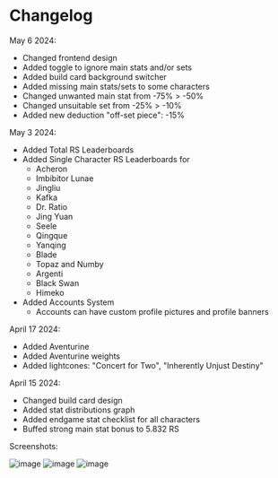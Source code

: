 # Changelog

May 6 2024:
- Changed frontend design
- Added toggle to ignore main stats and/or sets
- Added build card background switcher
- Added missing main stats/sets to some characters
- Changed unwanted main stat from -75% > -50%
- Changed unsuitable set from -25% > -10%
- Added new deduction "off-set piece": -15%

May 3 2024:

- Added Total RS Leaderboards
- Added Single Character RS Leaderboards for
  - Acheron
  - Imbibitor Lunae
  - Jingliu
  - Kafka
  - Dr. Ratio
  - Jing Yuan
  - Seele
  - Qingque
  - Yanqing
  - Blade
  - Topaz and Numby
  - Argenti
  - Black Swan
  - Himeko
- Added Accounts System
  - Accounts can have custom profile pictures and profile banners

April 17 2024:

- Added Aventurine
- Added Aventurine weights
- Added lightcones: "Concert for Two", "Inherently Unjust Destiny"

April 15 2024:

 - Changed build card design
 - Added stat distributions graph
 - Added endgame stat checklist for all characters
 - Buffed strong main stat bonus to 5.832 RS

Screenshots:

![image](https://github.com/gdonlol/scoremyrelic-docs/assets/66427508/fcab69ec-d9e9-459b-85e7-2cb484119b5d)
![image](https://github.com/gdonlol/scoremyrelic-docs/assets/66427508/7360f146-12a2-469c-8b38-2bca66846e76)
![image](https://github.com/gdonlol/scoremyrelic-docs/assets/66427508/af24a01d-3370-473d-9837-64d73320d356)
